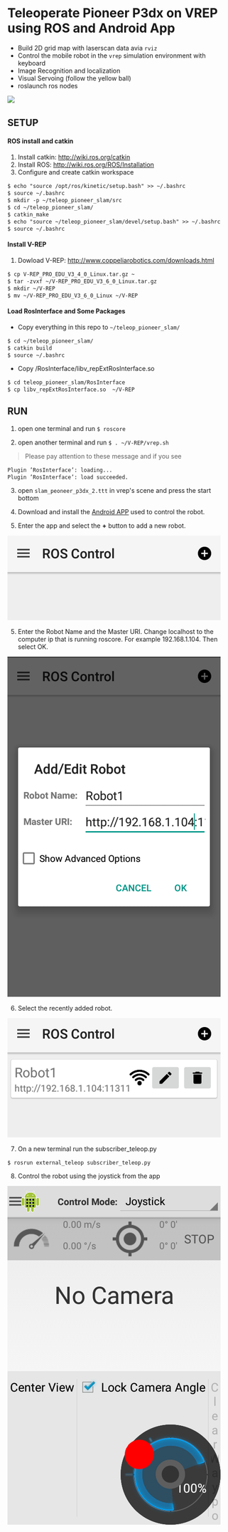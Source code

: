 # Teleoperate Pioneer P3dx on VREP using ROS and Android App

<!-- <img src="picture/env.jpg"> -->

* Build 2D grid map with laserscan data avia `rviz`
* Control the mobile robot in the `vrep` simulation environment with keyboard
* Image Recognition and localization
* Visual Servoing (follow the yellow ball)
* roslaunch ros nodes

<img src="picture/rqt_graph.jpg">

## SETUP
#### ROS install and catkin
1. Install catkin: http://wiki.ros.org/catkin
2. Install ROS: http://wiki.ros.org/ROS/Installation
3. Configure and create catkin workspace
```
$ echo "source /opt/ros/kinetic/setup.bash" >> ~/.bashrc
$ source ~/.bashrc
$ mkdir -p ~/teleop_pioneer_slam/src
$ cd ~/teleop_pioneer_slam/
$ catkin_make
$ echo "source ~/teleop_pioneer_slam/devel/setup.bash" >> ~/.bashrc
$ source ~/.bashrc
```
#### Install V-REP
1. Dowload V-REP: http://www.coppeliarobotics.com/downloads.html
```
$ cp V-REP_PRO_EDU_V3_4_0_Linux.tar.gz ~
$ tar -zvxf ~/V-REP_PRO_EDU_V3_6_0_Linux.tar.gz
$ mkdir ~/V-REP
$ mv ~/V-REP_PRO_EDU_V3_6_0_Linux ~/V-REP
```
#### Load RosInterface and Some Packages
* Copy everything in this repo to `~/teleop_pioneer_slam/`
```
$ cd ~/teleop_pioneer_slam/
$ catkin build
$ source ~/.bashrc
```
* Copy /RosInterface/libv_repExtRosInterface.so
```
$ cd teleop_pioneer_slam/RosInterface
$ cp libv_repExtRosInterface.so  ~/V-REP
```

## RUN

1. open one terminal and run `$ roscore`

2. open another terminal and run `$ . ~/V-REP/vrep.sh`

>  Please pay attention to these message and if you see

```
Plugin ’RosInterface’: loading...
Plugin ’RosInterface’: load succeeded.
```

3. open `slam_peoneer_p3dx_2.ttt` in vrep's scene and press the start bottom

4. Download and install the [Android APP](https://play.google.com/store/apps/details?id=com.robotca.ControlApp)
used to control the robot.

5. Enter the app and select the **+** button to add a new robot.

<img src="images/Screenshot_2019-06-24-15-24-20-1.png">

5. Enter the Robot Name and the Master URI. Change localhost to the computer ip that is running roscore. For example 192.168.1.104. Then select OK.

<img src="images/Screenshot_2019-06-24-16-04-02-1.png">

6. Select the recently added robot.

<img src="images/Screenshot_2019-06-24-15-24-56-1.png">

7. On a new terminal run the subscriber_teleop.py

```
$ rosrun external_teleop subscriber_teleop.py
```

8. Control the robot using the joystick from the app

<img src="images/Screenshot_2019-06-24-15-25-47-1.png">
